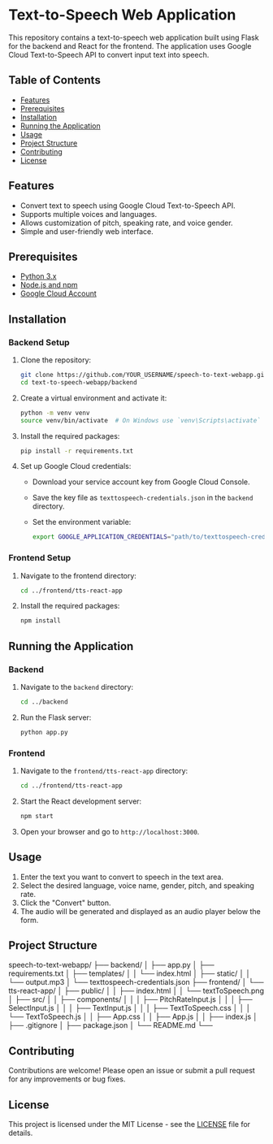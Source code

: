 # Text-to-Speech Web Application

This repository contains a text-to-speech web application built using Flask for the backend and React for the frontend. The application uses Google Cloud Text-to-Speech API to convert input text into speech.

## Table of Contents

- [Features](#features)
- [Prerequisites](#prerequisites)
- [Installation](#installation)
- [Running the Application](#running-the-application)
- [Usage](#usage)
- [Project Structure](#project-structure)
- [Contributing](#contributing)
- [License](#license)

## Features

- Convert text to speech using Google Cloud Text-to-Speech API.
- Supports multiple voices and languages.
- Allows customization of pitch, speaking rate, and voice gender.
- Simple and user-friendly web interface.

## Prerequisites

- [Python 3.x](https://www.python.org/downloads/)
- [Node.js and npm](https://nodejs.org/)
- [Google Cloud Account](https://cloud.google.com/)

## Installation

### Backend Setup

1. Clone the repository:

   ```bash
   git clone https://github.com/YOUR_USERNAME/speech-to-text-webapp.git
   cd text-to-speech-webapp/backend
   ```

2. Create a virtual environment and activate it:

   ```bash
   python -m venv venv
   source venv/bin/activate  # On Windows use `venv\Scripts\activate`
   ```

3. Install the required packages:

   ```bash
   pip install -r requirements.txt
   ```

4. Set up Google Cloud credentials:

   - Download your service account key from Google Cloud Console.
   - Save the key file as `texttospeech-credentials.json` in the `backend` directory.
   - Set the environment variable:

     ```bash
     export GOOGLE_APPLICATION_CREDENTIALS="path/to/texttospeech-credentials.json"
     ```

### Frontend Setup

1. Navigate to the frontend directory:

   ```bash
   cd ../frontend/tts-react-app
   ```

2. Install the required packages:

   ```bash
   npm install
   ```

## Running the Application

### Backend

1. Navigate to the `backend` directory:

   ```bash
   cd ../backend
   ```

2. Run the Flask server:

   ```bash
   python app.py
   ```

### Frontend

1. Navigate to the `frontend/tts-react-app` directory:

   ```bash
   cd ../frontend/tts-react-app
   ```

2. Start the React development server:

   ```bash
   npm start
   ```

3. Open your browser and go to `http://localhost:3000`.

## Usage

1. Enter the text you want to convert to speech in the text area.
2. Select the desired language, voice name, gender, pitch, and speaking rate.
3. Click the "Convert" button.
4. The audio will be generated and displayed as an audio player below the form.

## Project Structure

speech-to-text-webapp/
├── backend/
│ ├── app.py
│ ├── requirements.txt
│ ├── templates/
│ │ └── index.html
│ ├── static/
│ │ └── output.mp3
│ └── texttospeech-credentials.json
├── frontend/
│ └── tts-react-app/
│ ├── public/
│ │ ├── index.html
│ │ └── textToSpeech.png
│ ├── src/
│ │ ├── components/
│ │ │ ├── PitchRateInput.js
│ │ │ ├── SelectInput.js
│ │ │ ├── TextInput.js
│ │ │ ├── TextToSpeech.css
│ │ │ └── TextToSpeech.js
│ │ ├── App.css
│ │ ├── App.js
│ │ ├── index.js
│ ├── .gitignore
│ ├── package.json
│ └── README.md
└──

## Contributing

Contributions are welcome! Please open an issue or submit a pull request for any improvements or bug fixes.

## License

This project is licensed under the MIT License - see the [LICENSE](LICENSE.txt) file for details.
